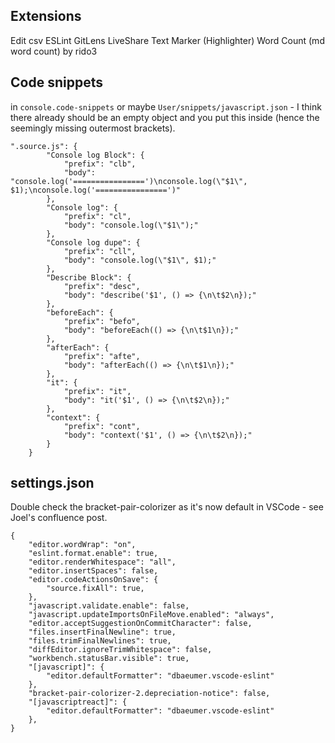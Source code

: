 ## Extensions
Edit csv
ESLint
GitLens
LiveShare
Text Marker (Highlighter)
Word Count (md word count) by rido3

## Code snippets
in `console.code-snippets` or maybe `User/snippets/javascript.json` -  I think there already should be an empty object and you put this inside (hence the seemingly missing outermost brackets).

```
".source.js": {
		"Console log Block": {
			"prefix": "clb",
			"body": "console.log('================')\nconsole.log(\"$1\", $1);\nconsole.log('================')"
		},
		"Console log": {
			"prefix": "cl",
			"body": "console.log(\"$1\");"
		},
		"Console log dupe": {
			"prefix": "cll",
			"body": "console.log(\"$1\", $1);"
		},
		"Describe Block": {
			"prefix": "desc",
			"body": "describe('$1', () => {\n\t$2\n});"
		},
		"beforeEach": {
			"prefix": "befo",
			"body": "beforeEach(() => {\n\t$1\n});"
		},
		"afterEach": {
			"prefix": "afte",
			"body": "afterEach(() => {\n\t$1\n});"
		},
		"it": {
			"prefix": "it",
			"body": "it('$1', () => {\n\t$2\n});"
		},
		"context": {
			"prefix": "cont",
			"body": "context('$1', () => {\n\t$2\n});"
		}
	}
```

## settings.json

Double check the bracket-pair-colorizer as it's now default in VSCode - see Joel's confluence post.

```
{
	"editor.wordWrap": "on",
	"eslint.format.enable": true,
	"editor.renderWhitespace": "all",
	"editor.insertSpaces": false,
	"editor.codeActionsOnSave": {
		"source.fixAll": true,
	},
	"javascript.validate.enable": false,
	"javascript.updateImportsOnFileMove.enabled": "always",
	"editor.acceptSuggestionOnCommitCharacter": false,
	"files.insertFinalNewline": true,
	"files.trimFinalNewlines": true,
	"diffEditor.ignoreTrimWhitespace": false,
	"workbench.statusBar.visible": true,
	"[javascript]": {
		"editor.defaultFormatter": "dbaeumer.vscode-eslint"
	},
	"bracket-pair-colorizer-2.depreciation-notice": false,
	"[javascriptreact]": {
		"editor.defaultFormatter": "dbaeumer.vscode-eslint"
	},
}
```
